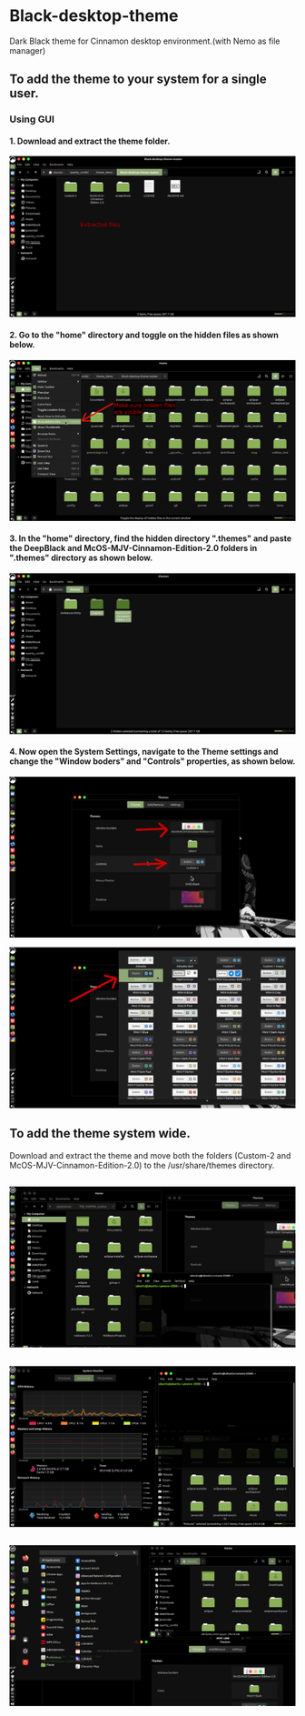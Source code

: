 # Black-desktop-theme

Dark Black theme for Cinnamon desktop environment.(with Nemo as file manager)

## To add the theme to your system for a single user.
### Using GUI
#### 1. Download and extract the theme folder.
![Demo](https://github.com/sumqwerty/Black-desktop-theme/blob/master/screenshots/1.png)

#### 2. Go to the "home" directory and toggle on the hidden files as shown below.
![Demo](https://github.com/sumqwerty/Black-desktop-theme/blob/master/screenshots/2.png)

#### 3. In the "home" directory, find the hidden directory ".themes" and paste the DeepBlack and McOS-MJV-Cinnamon-Edition-2.0 folders in ".themes" directory as shown below.
![Demo](https://github.com/sumqwerty/Black-desktop-theme/blob/master/screenshots/3.png)

#### 4. Now open the System Settings, navigate to the Theme settings and change the "Window boders" and "Controls" properties, as shown below.
![Demo](https://github.com/sumqwerty/Black-desktop-theme/blob/master/screenshots/4.png)

![Demo](https://github.com/sumqwerty/Black-desktop-theme/blob/master/screenshots/5.png)

## To add the theme system wide.
Download and extract the theme and move both the folders (Custom-2 and McOS-MJV-Cinnamon-Edition-2.0) to the /usr/share/themes directory.

##
![Demo](https://github.com/sumqwerty/Black-desktop-theme/blob/master/screenshots/Screenshot%20from%202021-06-04%2002-26-01.png)

##
![Demo](https://github.com/sumqwerty/Black-desktop-theme/blob/master/screenshots/Screenshot%20from%202021-06-08%2003-37-23.png)

##
![Demo](https://github.com/sumqwerty/Black-desktop-theme/blob/master/screenshots/Screenshot%20from%202021-06-08%2003-46-12.png)
